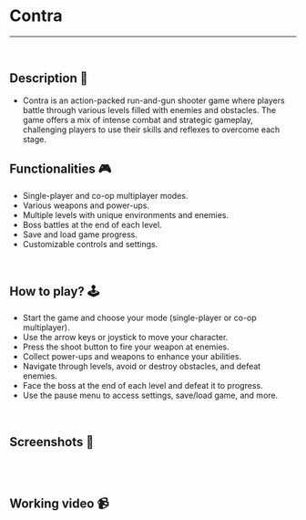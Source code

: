 # **Contra** 

---

<br>

## **Description 📃**
<!-- add your game description here  -->
- Contra is an action-packed run-and-gun shooter game where players battle through various levels filled with enemies and obstacles. The game offers a mix of intense combat and strategic gameplay, challenging players to use their skills and reflexes to overcome each stage.

## **Functionalities 🎮**
<!-- add functionalities over here -->
- Single-player and co-op multiplayer modes.
- Various weapons and power-ups.
- Multiple levels with unique environments and enemies.
- Boss battles at the end of each level.
- Save and load game progress.
- Customizable controls and settings.

<br>

## **How to play? 🕹️**
<!-- add the steps how to play games -->
- Start the game and choose your mode (single-player or co-op multiplayer).
- Use the arrow keys or joystick to move your character.
- Press the shoot button to fire your weapon at enemies.
- Collect power-ups and weapons to enhance your abilities.
- Navigate through levels, avoid or destroy obstacles, and defeat enemies.
- Face the boss at the end of each level and defeat it to progress.
- Use the pause menu to access settings, save/load game, and more.

<br>

## **Screenshots 📸**

<br>
<!-- add your screenshots like this -->
<!-- ![image](url) -->


<br>

## **Working video 📹**
<!-- add your working video over here -->

